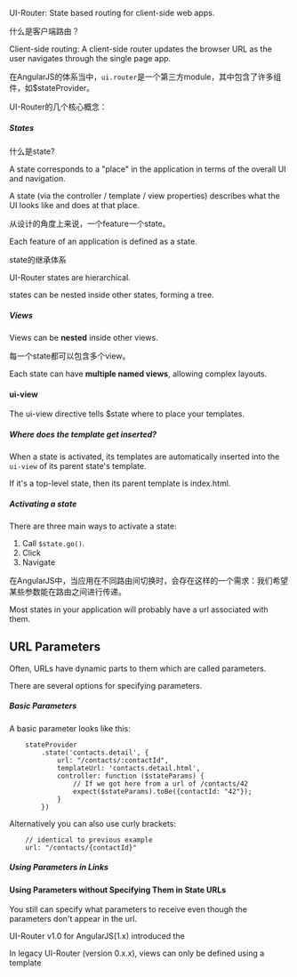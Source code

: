 UI-Router: State based routing for client-side web apps.

什么是客户端路由？

Client-side routing: A client-side router updates the browser URL as the user navigates through the single page app. 

在AngularJS的体系当中，`ui.router`是一个第三方module，其中包含了许多组件，如$stateProvider。

UI-Router的几个核心概念：

##### States

什么是state?

A state corresponds to a "place" in the application  in terms of the overall UI and navigation.

A state (via the controller / template / view properties) describes what the UI looks like and does at that place.

从设计的角度上来说，一个feature一个state。

Each feature of an application is defined as a state. 

state的继承体系

UI-Router states are hierarchical.

states can be nested inside other states, forming a tree.

##### Views

Views can be **nested** inside other views.

每一个state都可以包含多个view。

Each state can have **multiple named views**, allowing complex layouts.

#### ui-view

The ui-view directive tells $state where to place your templates.

##### Where does the template get inserted?

When  a state is activated, its templates are automatically inserted into the `ui-view` of its parent state's template.

If it's a top-level state, then its parent template is index.html.

##### Activating a state

There are three main ways to activate a state:

1. Call `$state.go()`.
2. Click 
3. Navigate

在AngularJS中，当应用在不同路由间切换时，会存在这样的一个需求：我们希望某些参数能在路由之间进行传递。

Most states in your application will probably have a url associated with them.

## URL Parameters

Often, URLs have dynamic parts to them which are called parameters.

There are several options for specifying parameters.

##### Basic Parameters

A basic parameter looks like this:

        stateProvider
            .state('contacts.detail', {
                url: "/contacts/:contactId",
                templateUrl: 'contacts.detail.html',
                controller: function ($stateParams) {
                    // If we got here from a url of /contacts/42
                    expect($stateParams).toBe({contactId: "42"});
                }
            })
            
Alternatively you can also use curly brackets:

        // identical to previous example
        url: "/contacts/{contactId}" 
          
##### Using Parameters in Links  

#### Using Parameters without Specifying Them in State URLs

You still can specify what parameters to receive even though the parameters don't appear in the url.





UI-Router v1.0 for AngularJS(1.x) introduced the 

In legacy UI-Router (version 0.x.x), views can only be defined using a template 